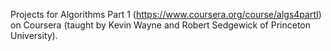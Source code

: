 Projects for Algorithms Part 1 (https://www.coursera.org/course/algs4partI) on Coursera (taught by Kevin Wayne and Robert Sedgewick of Princeton University).
